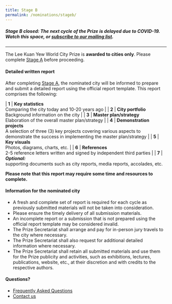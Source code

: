 ```yaml
---
title: Stage B
permalink: /nominations/stageb/
---
```


##### **Stage B closed:** The next cycle of the Prize is delayed due to COVID-19. Watch this space, or [subscribe to our mailing list](https://go.gov.sg/newsletter).

---

The Lee Kuan Yew World City Prize is **awarded to cities only**. Please complete [Stage A](/nominations/stagea) before proceeding.

#### **Detailed written report**

After completing [Stage A](//nominations/stagea), the nominated city will be informed to prepare and submit a detailed report using the official report template. This report comprises the following: 

| **1** | **Key statistics** <br> Comparing the city today and 10-20 years ago |
| **2** | **City portfolio** <br> Background information on the city |
| **3** | **Master plan/strategy** <br> Elaboration of the overall master plan/strategy |
| **4** | **Demonstration projects** <br> A selection of three (3) key projects covering various aspects to demonstrate the success in implementing the master plan/strategy |
| **5** | **Key visuals** <br> Photos, diagrams, charts, etc. |
| **6** | **References** <br> 2-5 reference letters written and signed by independent third parties |
| **7** | ***Optional:*** <br> supporting documents such as city reports, media reports, accolades, etc.

**Please note that this report may require some time and resources to complete.** 

#### **Information for the nominated city**

- A fresh and complete set of report is required for each cycle as previously submitted materials will not be taken into consideration. 
- Please ensure the timely delivery of all submission materials. 
- An incomplete report or a submission that is not prepared using the official report template may be considered invalid. 
- The Prize Secretariat shall arrange and pay for in-person jury travels to the city where necessary. 
- The Prize Secretariat shall also request for additional detailed information where necessary. 
- The Prize Secretariat shall retain all submitted materials and use them for the Prize publicity and activities, such as exhibitions, lectures, publications, website, etc., at their discretion and with credits to the respective authors. 

#### **Questions?**

- [Frequently Asked Questions](/faq/) 
- [Contact us](/contact-us/)

